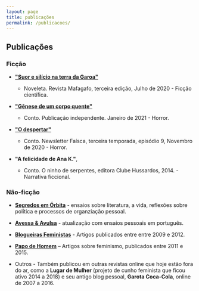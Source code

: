 ```yaml
---
layout: page
title: publicações
permalink: /publicacoes/
---
```



## Publicações

### Ficção

* **["Suor e silício na terra da Garoa"](https://mafagaforevista.com.br/edicao-3/)**

  * Noveleta. Revista Mafagafo, terceira edição, Julho de 2020 - Ficção científica. 
  


* **["Gênese de um corpo quente"](https://www.amazon.com.br/Gênese-corpo-quente-Vanessa-Guedes-ebook/dp/B08VBYLBK6?__mk_pt_BR=ÅMÅŽÕÑ&dchild=1&keywords=vanessa+guedes&qid=1611953260&sr=8-1&linkCode=sl1&tag=viajany-20&linkId=90ad27f413edaffeac915bfb5b486975&language=pt_BR&ref_=as_li_ss_tl)**

  * Conto. Publicação independente. Janeiro de 2021 - Horror. 

* **["O despertar"](https://mailchi.mp/85a5bb960eb4/faiscat3e9?e=46a2f026bc)**

  * Conto. Newsletter Faísca, terceira temporada, episódio 9, Novembro de 2020 - Horror. 

* **"A felicidade de Ana K."**, 
  * Conto. O ninho de serpentes, editora Clube Hussardos, 2014. - Narrativa ficcional.


### Não-ficção

* **[Segredos em Órbita](https://vanessaguedes.substack.com)** - ensaios sobre literatura, a vida, reflexões sobre política e processos de organziação pessoal.

* **[Avessa & Avulsa](https://avessaeavulsa.com/)** - atualização com ensaios pessoais em português.

* **[Blogueiras Feministas](https://blogueirasfeministas.com/?s=Texto+de+Nessa+Guedes)** - Artigos publicados entre entre 2009 e 2012.

* **[Papo de Homem](https://papodehomem.com.br/autores/vanessa-guedes/#artigos)** – Artigos sobre feminismo, publicados entre 2011 e 2015. 

* Outros - Também publicou em outras revistas online que hoje estão fora do ar, como a **Lugar de Mulher** (projeto de cunho feminista que ficou ativo 2014 a 2018) e seu antigo blog pessoal, **Garota Coca-Cola**, online de 2007 a 2016.









